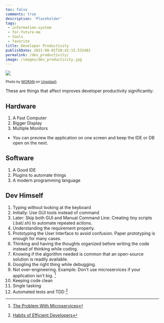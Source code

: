 ```yaml
---
toc: false
comments: true
description: 'Placeholder' 
tags:
 - information-system
 - for-future-me
 - tools
 - favorite
title: Developer Productivity
publishDate: 2021-08-01T20:42:15.532481
permalink: /dev_productivity/
image: /images/dev_productivity.jpg
---
```

![](/images/dev_productivity.jpg)

<sub>Photo by <a href="https://unsplash.com/@ymoran?utm_source=unsplash&amp;utm_medium=referral&amp;utm_content=creditCopyText">MORAN</a> on <a href="https://unsplash.com/s/photos/developer?utm_source=unsplash&amp;utm_medium=referral&amp;utm_content=creditCopyText">Unsplash</a></sub>

These are things that affect improves developer productivity significantly:

## Hardware

1. A Fast Computer
2. Bigger Display
3. Multiple Monitors
- You can preview the application on one screen and keep the IDE or DB open on the next.

## Software

1. A Good IDE
2. Plugins to automate things
3. A modern programming language

## Dev Himself

1. Typing without looking at the keyboard
1. Initially: Use GUI tools instead of command 
2. Later: Skip both GUI and Manual Command Line: Creating tiny scripts (.bat/.sh) to automate repeated actions.
3. Understanding the requirement properly.
4. Prototyping the User Interface to avoid confusion. Paper prototyping is enough for many cases.
5. Thinking and having the thoughts organized before writing the code instead of thinking while coding.
6. Knowing if the algorithm needed is common that an open-source solution is readily available.
7. Googling the right thing while debugging.
8. Not over-engineering. Example: Don't use microservices if your application isn't big. [^1]
9.  Keeping code clean
10. Single tasking
11. Automated tests and TDD [^2]

[^1]: [The Problem With Microservices](https://www.youtube.com/watch?v=zzMLg3Ys5vI&t=499s)
[^2]: [Habits of Efficient Developers](https://youtu.be/9-cyC6O81Bk?t=1984)